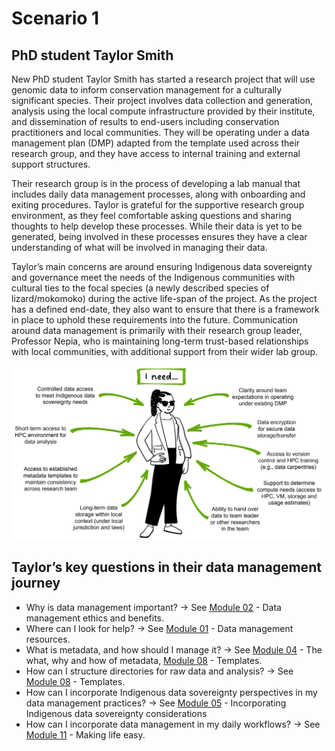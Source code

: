 # Scenario 1 

## PhD student Taylor Smith

New PhD student Taylor Smith has started a research project that will use genomic data to inform conservation management for a culturally significant species. Their project involves data collection and generation, analysis using the local compute infrastructure provided by their institute, and dissemination of results to end-users including conservation practitioners and local communities. They will be operating under a data management plan (DMP) adapted from the template used across their research group, and they have access to internal training and external support structures. 

Their research group is in the process of developing a lab manual that includes daily data management processes, along with onboarding and exiting procedures. Taylor is grateful for the supportive research group environment, as they feel comfortable asking questions and sharing thoughts to help develop these processes. While their data is yet to be generated, being involved in these processes ensures they have a clear understanding of what will be involved in managing their data. 

Taylor’s main concerns are around ensuring Indigenous data sovereignty and governance meet the needs of the Indigenous communities with cultural ties to the focal species (a newly described species of lizard/mokomoko) during the active life-span of the project. As the project has a defined end-date, they also want to ensure that there is a framework in place to uphold these requirements into the future. Communication around data management is primarily with their research group leader, Professor Nepia, who is maintaining long-term trust-based relationships with local communities, with additional support from their wider lab group. 

![Taylor Smith](../figures/Scenario1-v4.png)

## Taylor’s key questions in their data management journey

* Why is data management important? -> See [Module 02](https://genomicsaotearoa.github.io/data-management-resources/modules/module02/) - Data management ethics and benefits.
* Where can I look for help? -> See [Module 01](https://genomicsaotearoa.github.io/data-management-resources/modules/module01/) - Data management resources.
* What is metadata, and how should I manage it? -> See [Module 04](https://genomicsaotearoa.github.io/data-management-resources/modules/module04/) - The what, why and how of metadata, [Module 08](https://genomicsaotearoa.github.io/data-management-resources/modules/module08/) - Templates.
* How can I structure directories for raw data and analysis? -> See [Module 08](https://genomicsaotearoa.github.io/data-management-resources/modules/module08/) - Templates.
* How can I incorporate Indigenous data sovereignty perspectives in my data management practices? -> See [Module 05](https://genomicsaotearoa.github.io/data-management-resources/modules/module05/) - Incorporating Indigenous data sovereignty considerations
* How can I incorporate data management in my daily workflows? -> See [Module 11](https://genomicsaotearoa.github.io/data-management-resources/modules/module11/) - Making life easy.
